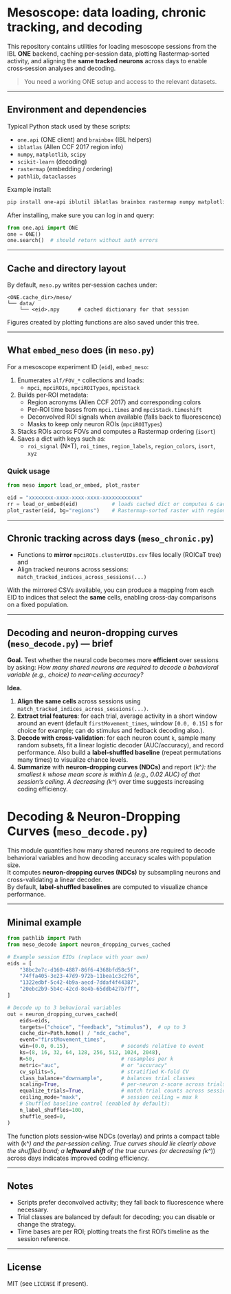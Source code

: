 # Mesoscope: data loading, chronic tracking, and decoding

This repository contains utilities for loading mesoscope sessions from the IBL **ONE** backend, caching per‑session data, plotting Rastermap‑sorted activity, and aligning the **same tracked neurons** across days to enable cross‑session analyses and decoding.

> You need a working ONE setup and access to the relevant datasets.

---

## Environment and dependencies

Typical Python stack used by these scripts:

- `one.api` (ONE client) and `brainbox` (IBL helpers)
- `iblatlas` (Allen CCF 2017 region info)
- `numpy`, `matplotlib`, `scipy`
- `scikit-learn` (decoding)
- `rastermap` (embedding / ordering)
- `pathlib`, `dataclasses`

Example install:

```bash
pip install one-api iblutil iblatlas brainbox rastermap numpy matplotlib scipy scikit-learn
```

After installing, make sure you can log in and query:

```python
from one.api import ONE
one = ONE()
one.search()  # should return without auth errors
```

---

## Cache and directory layout

By default, `meso.py` writes per‑session caches under:

```
<ONE.cache_dir>/meso/
└── data/
    └── <eid>.npy      # cached dictionary for that session
```

Figures created by plotting functions are also saved under this tree.

---

## What `embed_meso` does (in `meso.py`)

For a mesoscope experiment ID (`eid`), `embed_meso`:

1. Enumerates `alf/FOV_*` collections and loads:
   - `mpci`, `mpciROIs`, `mpciROITypes`, `mpciStack`
2. Builds per‑ROI metadata:
   - Region acronyms (Allen CCF 2017) and corresponding colors
   - Per‑ROI time bases from `mpci.times` and `mpciStack.timeshift`
   - Deconvolved ROI signals when available (falls back to fluorescence)
   - Masks to keep only neuron ROIs (`mpciROITypes`)
3. Stacks ROIs across FOVs and computes a Rastermap ordering (`isort`)
4. Saves a dict with keys such as:
   - `roi_signal` (N×T), `roi_times`, `region_labels`, `region_colors`, `isort`, `xyz`

### Quick usage

```python
from meso import load_or_embed, plot_raster

eid = "xxxxxxxx-xxxx-xxxx-xxxx-xxxxxxxxxxxx"
rr = load_or_embed(eid)           # loads cached dict or computes & caches
plot_raster(eid, bg="regions")    # Rastermap-sorted raster with region background
```

---

## Chronic tracking across days (`meso_chronic.py`)

- Functions to **mirror** `mpciROIs.clusterUIDs.csv` files locally (ROICaT tree) and
- Align tracked neurons across sessions: `match_tracked_indices_across_sessions(...)`

With the mirrored CSVs available, you can produce a mapping from each EID to indices that select the **same** cells, enabling cross‑day comparisons on a fixed population.

---

## Decoding and neuron‑dropping curves (`meso_decode.py`) — brief

**Goal.** Test whether the neural code becomes more **efficient** over sessions by asking: *How many shared neurons are required to decode a behavioral variable (e.g., choice) to near‑ceiling accuracy?*

**Idea.**
1. **Align the same cells** across sessions using `match_tracked_indices_across_sessions(...)`.
2. **Extract trial features**: for each trial, average activity in a short window around an event
   (default `firstMovement_times`, window `[0.0, 0.15]` s for choice for example; can do stimulus and fedback decoding also.).
3. **Decode with cross‑validation**: for each neuron count `k`, sample many random subsets, fit
   a linear logistic decoder (AUC/accuracy), and record performance. Also build a **label‑shuffled
   baseline** (repeat permutations many times) to visualize chance levels.
4. **Summarize** with **neuron‑dropping curves (NDCs)** and report \(k^*\): the smallest `k`
   whose mean score is within Δ (e.g., 0.02 AUC) of that session’s ceiling. A decreasing \(k^*\)
   over time suggests increasing coding efficiency.

# Decoding & Neuron-Dropping Curves (`meso_decode.py`)

This module quantifies how many shared neurons are required to decode behavioral variables and how decoding accuracy scales with population size.  
It computes **neuron-dropping curves (NDCs)** by subsampling neurons and cross-validating a linear decoder.  
By default, **label-shuffled baselines** are computed to visualize chance performance.

---

## Minimal example

```python
from pathlib import Path
from meso_decode import neuron_dropping_curves_cached

# Example session EIDs (replace with your own)
eids = [
    "38bc2e7c-d160-4887-86f6-4368bfd58c5f",
    "74ffa405-3e23-47d9-972b-11bea1c3c2f6",
    "1322edbf-5c42-4b9a-aecd-7ddaf4f44387",
    "20ebc2b9-5b4c-42cd-8e4b-65ddb427b7ff",
]

# Decode up to 3 behavioral variables
out = neuron_dropping_curves_cached(
    eids=eids,
    targets=("choice", "feedback", "stimulus"),  # up to 3
    cache_dir=Path.home() / "ndc_cache",
    event="firstMovement_times",
    win=(0.0, 0.15),                 # seconds relative to event
    ks=(8, 16, 32, 64, 128, 256, 512, 1024, 2048),
    R=50,                            # resamples per k
    metric="auc",                    # or "accuracy"
    cv_splits=5,                     # stratified K-fold CV
    class_balance="downsample",      # balances trial classes
    scaling=True,                    # per-neuron z-score across trials
    equalize_trials=True,            # match trial counts across sessions
    ceiling_mode="maxk",             # session ceiling = max k
    # Shuffled baseline control (enabled by default):
    n_label_shuffles=100,
    shuffle_seed=0,
)
```

The function plots session‑wise NDCs (overlay) and prints a compact table with \(k^*\) and the per‑session ceiling. True curves should lie clearly above the shuffled band; a **leftward shift** of the true curves (or decreasing \(k^*\)) across days indicates improved coding efficiency.

---

## Notes

- Scripts prefer deconvolved activity; they fall back to fluorescence where necessary.
- Trial classes are balanced by default for decoding; you can disable or change the strategy.
- Time bases are per ROI; plotting treats the first ROI’s timeline as the session reference.

---

## License

MIT (see `LICENSE` if present).
